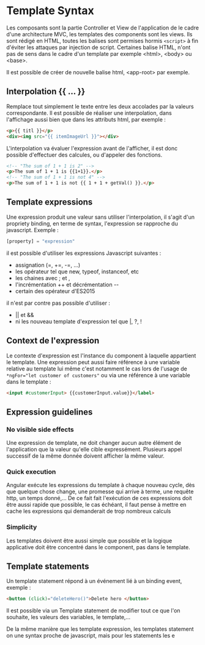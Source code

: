 # Template Syntax
Les composants sont la partie Controller et View de l'application de le cadre d'une architecture MVC, les templates des components sont les views. Ils sont rédigé en HTML, toutes les balises sont permises hormis ```<script>``` à fin d'éviter les attaques par injection de script. Certaines balise HTML, n'ont pas de sens dans le cadre d'un template par exemple <html\>, <body\> ou <base\>.

Il est possible de créer de nouvelle balise html, <app-root\> par exemple.

## Interpolation {{ ... }}
Remplace tout simplement le texte entre les deux accolades par la valeurs correspondante. Il est possible de réaliser une interpolation, dans l'affichage aussi bien que dans les attributs html, par exemple :
```html
<p>{{ titl }}</p>
<div><img src="{{ itemImageUrl }}"></div>
```
L'interpolation va évaluer l'expression avant de l'afficher, il est donc possible d'effectuer des calcules, ou d'appeler des fonctions.
```html
<!-- "The sum of 1 + 1 is 2" -->
<p>The sum of 1 + 1 is {{1+1}}.</p>
<!-- "The sum of 1 + 1 is not 4" -->
<p>The sum of 1 + 1 is not {{ 1 + 1 + getVal() }}.</p>
```

## Template expressions
Une expression produit une valeur sans utiliser l'interpolation, il s'agit d'un propriety binding, en terme de syntax, l'expression se rapproche du javascript. Exemple :
```javascript
[property] = "expression"
```
il est possible d'utiliser les expressions Javascript suivantes :

- assignation (=, +=, -=, ...)
- les opérateur tel que new, typeof, instanceof, etc
- les chaines avec ; et ,
- l'incrémentation ++ et décrémentation -\-
- certain des opérateur d'ES2015

il n'est par contre pas possible d'utiliser :

- || et &&
- ni les nouveau template d'expression tel que |, ?, !

## Context de l'expression
Le contexte d'expression est l'instance du component à laquelle appartient le template.
Une expression peut aussi faire référence à une variable relative au template lui même c'est notamment le cas lors de l'usage de ```*ngFor="let customer of customers"``` ou via une référence à une variable dans le template :
```html
<input #customerInput> {{customerInput.value}}</label>
```
## Expression guidelines
### No visible side effects
Une expression de template, ne doit changer aucun autre élément de l'application que la valeur qu'elle cible expressément. Plusieurs appel successif de la même donnée doivent afficher la même valeur.
### Quick execution
Angular exécute les expressions du template à chaque nouveau cycle, dès que quelque chose change, une promesse qui arrive à terme, une requête http, un temps donné,... De ce fait fait l'exécution de ces expressions doit être aussi rapide que possible, le cas échéant, il faut pense à mettre en cache les expressions qui demanderait de trop nombreux calculs
### Simplicity
Les templates doivent être aussi simple que possible et la logique applicative doit être concentré dans le component, pas dans le template.

## Template statements
Un template statement répond à un événement lié à un binding event, exemple :
```html
<button (click)="deleteHero()">Delete hero </button>
```
Il est possible via un Template statement de modifier tout ce que l'on souhaite, les valeurs des variables, le template,...

De la même manière que les template expression, les templates statement on une syntax proche de javascript, mais pour les statements les e
<!--stackedit_data:
eyJoaXN0b3J5IjpbMzY2MzEwMDg3LC0xMDYyMTQ1OTUxLC0xNj
YzNjk1NDA3LC04NjUxOTE1OTgsLTE2NTA2MDk4NDNdfQ==
-->